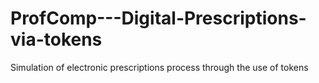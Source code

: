 # ProfComp---Digital-Prescriptions-via-tokens
Simulation of electronic prescriptions process through the use of tokens

